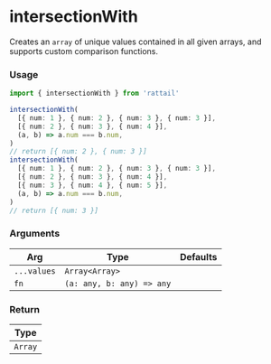 # intersectionWith

Creates an `array` of unique values ​​contained in all given arrays, and supports custom comparison functions.

### Usage

```ts
import { intersectionWith } from 'rattail'

intersectionWith(
  [{ num: 1 }, { num: 2 }, { num: 3 }, { num: 3 }],
  [{ num: 2 }, { num: 3 }, { num: 4 }],
  (a, b) => a.num === b.num,
)
// return [{ num: 2 }, { num: 3 }]
intersectionWith(
  [{ num: 1 }, { num: 2 }, { num: 3 }, { num: 3 }],
  [{ num: 2 }, { num: 3 }, { num: 4 }],
  [{ num: 3 }, { num: 4 }, { num: 5 }],
  (a, b) => a.num === b.num,
)
// return [{ num: 3 }]
```

### Arguments

| Arg         | Type                      | Defaults |
| ----------- | ------------------------- | -------- |
| `...values` | `Array<Array>`            |          |
| `fn`        | `(a: any, b: any) => any` |          |

### Return

| Type    |
| ------- |
| `Array` |
